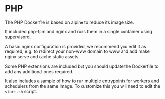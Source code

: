 # PHP

The PHP Dockerfile is based on alpine to reduce its image size.

It included php-fpm and nginx and runs them in a single container using supervisord.

A basic nginx configuration is provided, we recommend you edit it as required, e.g. to redirect your non-www domain to www and add make nginx serve and cache static assets.

Some PHP extensions are included but you should update the Dockerfile to add any additional ones required.

It also includes a sample of how to run multiple entrypoints for workers and schedulers from the same image. To customize this you will need to edit the `start.sh` script.
